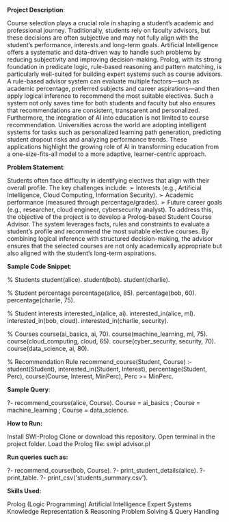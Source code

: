 **Project Description**:

Course selection plays a crucial role in shaping a student’s academic and 
professional journey. Traditionally, students rely on faculty advisors, but these 
decisions are often subjective and may not fully align with the student’s 
performance, interests and long-term goals. 
Artificial Intelligence offers a systematic and data-driven way to handle such 
problems by reducing subjectivity and improving decision-making. Prolog, with its 
strong foundation in predicate logic, rule-based reasoning and pattern matching, is 
particularly well-suited for building expert systems such as course advisors. 
A rule-based advisor system can evaluate multiple factors—such as academic 
percentage, preferred subjects and career aspirations—and then apply logical 
inference to recommend the most suitable electives. Such a system not only saves 
time for both students and faculty but also ensures that recommendations are 
consistent, transparent and personalized. 
Furthermore, the integration of AI into education is not limited to course 
recommendation. Universities across the world are adopting intelligent systems for 
tasks such as personalized learning path generation, predicting student dropout risks 
and analyzing performance trends. These applications highlight the growing role of 
AI in transforming education from a one-size-fits-all model to a more adaptive, 
learner-centric approach.

**Problem Statement**:

Students often face difficulty in identifying electives that align with their overall 
profile. The key challenges include: 
➢ Interests (e.g., Artificial Intelligence, Cloud Computing, Information Security). 
➢ Academic performance (measured through percentage/grades). 
➢ Future career goals (e.g., researcher, cloud engineer, cybersecurity analyst). 
To address this, the objective of the project is to develop a Prolog-based 
Student Course Advisor. The system leverages facts, rules and constraints to 
evaluate a student’s profile and recommend the most suitable elective courses. 
By combining logical inference with structured decision-making, the advisor 
ensures that the selected courses are not only academically appropriate but also 
aligned with the student’s long-term aspirations. 

**Sample Code Snippet**:

% Students
student(alice).
student(bob).
student(charlie).

% Student percentage
percentage(alice, 85).
percentage(bob, 60).
percentage(charlie, 75).

% Student interests
interested_in(alice, ai).
interested_in(alice, ml).
interested_in(bob, cloud).
interested_in(charlie, security).

% Courses
course(ai_basics, ai, 70).
course(machine_learning, ml, 75).
course(cloud_computing, cloud, 65).
course(cyber_security, security, 70).
course(data_science, ai, 80).

% Recommendation Rule
recommend_course(Student, Course) :-
    student(Student),
    interested_in(Student, Interest),
    percentage(Student, Perc),
    course(Course, Interest, MinPerc),
    Perc >= MinPerc.

**Sample Query**:

?- recommend_course(alice, Course).
Course = ai_basics ;
Course = machine_learning ;
Course = data_science.

**How to Run:**

Install SWI-Prolog
Clone or download this repository.
Open terminal in the project folder.
Load the Prolog file:
swipl advisor.pl

**Run queries such as:**

?- recommend_course(bob, Course).
?- print_student_details(alice).
?- print_table.
?- print_csv('students_summary.csv').

**Skills Used:**

Prolog (Logic Programming)
Artificial Intelligence
Expert Systems
Knowledge Representation & Reasoning
Problem Solving & Query Handling
